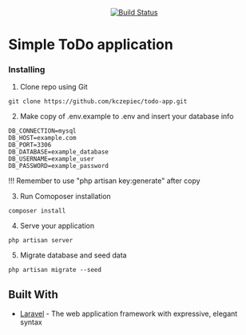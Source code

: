 <p align="center">
<a href="https://travis-ci.org/laravel/framework"><img src="https://travis-ci.org/laravel/framework.svg" alt="Build Status"></a>
</p>

# Simple ToDo application

### Installing

1. Clone repo using Git
```
git clone https://github.com/kczepiec/todo-app.git
```

2. Make copy of .env.example to .env and insert your database info

```
DB_CONNECTION=mysql
DB_HOST=example.com
DB_PORT=3306
DB_DATABASE=example_database
DB_USERNAME=example_user
DB_PASSWORD=example_password
```

!!! Remember to use "php artisan key:generate" after copy

3. Run Comoposer installation

```
composer install
```

4. Serve your application

```
php artisan server
```

5. Migrate database and seed data

```
php artisan migrate --seed
```

## Built With

* [Laravel](https://laravel.com/docs/6.x) - The web application framework with expressive, elegant syntax

